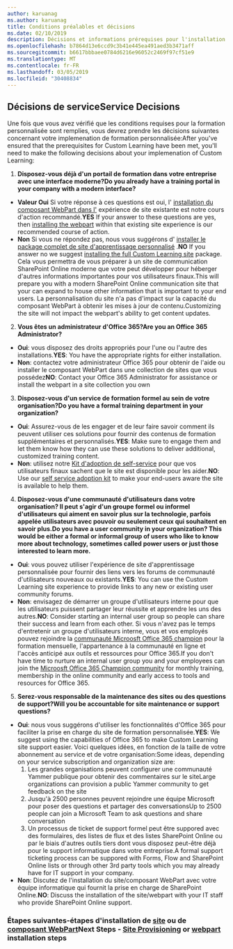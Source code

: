 ```yaml
---
author: karuanag
ms.author: karuanag
title: Conditions préalables et décisions
ms.date: 02/10/2019
description: Décisions et informations prérequises pour l'installation et la configuration de l'apprentissage personnalisé
ms.openlocfilehash: b7864d13e6ccd9c3b41e445ea491aed3b3471aff
ms.sourcegitcommit: b6617bbbaee0784d6216e96052c2469f97cf51e9
ms.translationtype: MT
ms.contentlocale: fr-FR
ms.lasthandoff: 03/05/2019
ms.locfileid: "30408834"
---
```

## <a name="service-decisions"></a><span data-ttu-id="89dc1-103">Décisions de service</span><span class="sxs-lookup"><span data-stu-id="89dc1-103">Service Decisions</span></span>

<span data-ttu-id="89dc1-104">Une fois que vous avez vérifié que les conditions requises pour la formation personnalisée sont remplies, vous devrez prendre les décisions suivantes concernant votre implemenation de formation personnalisée:</span><span class="sxs-lookup"><span data-stu-id="89dc1-104">After you've ensured that the prerequisites for Custom Learning have been met, you'll need to make the following decisions about your implemenation of Custom Learning:</span></span>

1. <span data-ttu-id="89dc1-105">**Disposez-vous déjà d'un portail de formation dans votre entreprise avec une interface moderne?**</span><span class="sxs-lookup"><span data-stu-id="89dc1-105">**Do you already have a training portal in your company with a modern interface?**</span></span>

- <span data-ttu-id="89dc1-106">**Valeur Oui** Si votre réponse à ces questions est oui, l' [installation du composant WebPart dans l'](installwebpart.md) expérience de site existante est notre cours d'action recommandé.</span><span class="sxs-lookup"><span data-stu-id="89dc1-106">**YES** If your answer to these questions are yes, then [installing the webpart](installwebpart.md) within that existing site experience is our recommended course of action.</span></span>
- <span data-ttu-id="89dc1-107">**Non** Si vous ne répondez pas, nous vous suggérons d' [installer le package complet de site d'apprentissage personnalisé](installsitepackage.md) .</span><span class="sxs-lookup"><span data-stu-id="89dc1-107">**NO** If you answer no we suggest [installing the full Custom Learning site](installsitepackage.md) package.</span></span>  <span data-ttu-id="89dc1-108">Cela vous permettra de vous préparer à un site de communication SharePoint Online moderne que votre peut développer pour héberger d'autres informations importantes pour vos utilisateurs finaux.</span><span class="sxs-lookup"><span data-stu-id="89dc1-108">This will prepare you with a modern SharePoint Online communication site that your can expand to house other information that is important to your end users.</span></span>  <span data-ttu-id="89dc1-109">La personnalisation du site n'a pas d'impact sur la capacité du composant WebPart à obtenir les mises à jour de contenu.</span><span class="sxs-lookup"><span data-stu-id="89dc1-109">Customizing the site will not impact the webpart's ability to get content updates.</span></span> 

2. <span data-ttu-id="89dc1-110">**Vous êtes un administrateur d'Office 365?**</span><span class="sxs-lookup"><span data-stu-id="89dc1-110">**Are you an Office 365 Administrator?**</span></span>

- <span data-ttu-id="89dc1-111">**Oui**: vous disposez des droits appropriés pour l'une ou l'autre des installations.</span><span class="sxs-lookup"><span data-stu-id="89dc1-111">**YES**:  You have the appropriate rights for either installation.</span></span>
- <span data-ttu-id="89dc1-112">**Non**: contactez votre administrateur Office 365 pour obtenir de l'aide ou installer le composant WebPart dans une collection de sites que vous possédez</span><span class="sxs-lookup"><span data-stu-id="89dc1-112">**NO**: Contact your Office 365 Administrator for assistance or install the webpart in a site collection you own</span></span>

3. <span data-ttu-id="89dc1-113">**Disposez-vous d'un service de formation formel au sein de votre organisation?**</span><span class="sxs-lookup"><span data-stu-id="89dc1-113">**Do you have a formal training department in your organization?**</span></span>

- <span data-ttu-id="89dc1-114">**Oui**: Assurez-vous de les engager et de leur faire savoir comment ils peuvent utiliser ces solutions pour fournir des contenus de formation supplémentaires et personnalisés.</span><span class="sxs-lookup"><span data-stu-id="89dc1-114">**YES**:  Make sure to engage them and let them know how they can use these solutions to deliver additional, customized training content.</span></span>
- <span data-ttu-id="89dc1-115">**Non**: utilisez notre [Kit d'adoption de self-service](driveadoption.md) pour que vos utilisateurs finaux sachent que le site est disponible pour les aider.</span><span class="sxs-lookup"><span data-stu-id="89dc1-115">**NO**:  Use our [self service adoption kit](driveadoption.md) to make your end-users aware the site is available to help them.</span></span>

4. <span data-ttu-id="89dc1-116">**Disposez-vous d'une communauté d'utilisateurs dans votre organisation?  Il peut s'agir d'un groupe formel ou informel d'utilisateurs qui aiment en savoir plus sur la technologie, parfois appelée utilisateurs avec pouvoir ou seulement ceux qui souhaitent en savoir plus.**</span><span class="sxs-lookup"><span data-stu-id="89dc1-116">**Do you have a user community in your organization?  This would be either a formal or informal group of users who like to know more about technology, sometimes called power users or just those interested to learn more.**</span></span>

- <span data-ttu-id="89dc1-117">**Oui**: vous pouvez utiliser l'expérience de site d'apprentissage personnalisée pour fournir des liens vers les forums de communauté d'utilisateurs nouveaux ou existants.</span><span class="sxs-lookup"><span data-stu-id="89dc1-117">**YES**:  You can use the Custom Learning site experience to provide links to any new or existing user community forums.</span></span>
- <span data-ttu-id="89dc1-118">**Non**: envisagez de démarrer un groupe d'utilisateurs interne pour que les utilisateurs puissent partager leur réussite et apprendre les uns des autres.</span><span class="sxs-lookup"><span data-stu-id="89dc1-118">**NO**:  Consider starting an internal user group so people can share their success and learn from each other.</span></span>  <span data-ttu-id="89dc1-119">Si vous n'avez pas le temps d'entretenir un groupe d'utilisateurs interne, vous et vos employés pouvez rejoindre la [communauté Microosft Office 365 champion](https://aka.ms/O365Champions) pour la formation mensuelle, l'appartenance à la communauté en ligne et l'accès anticipé aux outils et ressources pour Office 365.</span><span class="sxs-lookup"><span data-stu-id="89dc1-119">If you don't have time to nurture an internal user group you and your employees can join the [Microosft Office 365 Champion community](https://aka.ms/O365Champions) for monthly training, membership in the online community and early access to tools and resources for Office 365.</span></span>

5.  <span data-ttu-id="89dc1-120">**Serez-vous responsable de la maintenance des sites ou des questions de support?**</span><span class="sxs-lookup"><span data-stu-id="89dc1-120">**Will you be accountable for site maintenance or support questions?**</span></span>

- <span data-ttu-id="89dc1-121">**Oui**: nous vous suggérons d'utiliser les fonctionnalités d'Office 365 pour faciliter la prise en charge du site de formation personnalisée.</span><span class="sxs-lookup"><span data-stu-id="89dc1-121">**YES**: We suggest using the capabilities of Office 365 to make Custom Learning site support easier.</span></span>  <span data-ttu-id="89dc1-122">Voici quelques idées, en fonction de la taille de votre abonnement au service et de votre organisation:</span><span class="sxs-lookup"><span data-stu-id="89dc1-122">Some ideas, depending on your service subscription and organization size are:</span></span>
    1. <span data-ttu-id="89dc1-123">Les grandes organisations peuvent configurer une communauté Yammer publique pour obtenir des commentaires sur le site</span><span class="sxs-lookup"><span data-stu-id="89dc1-123">Large organizations can provision a public Yammer community to get feedback on the site</span></span>
    2. <span data-ttu-id="89dc1-124">Jusqu'à 2500 personnes peuvent rejoindre une équipe Microsoft pour poser des questions et partager des conversations</span><span class="sxs-lookup"><span data-stu-id="89dc1-124">Up to 2500 people can join a Microsoft Team to ask questions and share conversation</span></span>
    3. <span data-ttu-id="89dc1-125">Un processus de ticket de support formel peut être suppored avec des formulaires, des listes de flux et des listes SharePoint Online ou par le biais d'autres outils tiers dont vous disposez peut-être déjà pour le support informatique dans votre entreprise.</span><span class="sxs-lookup"><span data-stu-id="89dc1-125">A formal support ticketing process can be suppored with Forms, Flow and SharePoint Online lists or through other 3rd party tools which you may already have for IT support in your company.</span></span> 
- <span data-ttu-id="89dc1-126">**Non**: Discutez de l'installation du site/composant WebPart avec votre équipe informatique qui fournit la prise en charge de SharePoint Online.</span><span class="sxs-lookup"><span data-stu-id="89dc1-126">**NO**:  Discuss the installation of the site/webpart with your IT staff who provide SharePoint Online support.</span></span>  

### <a name="next-steps---site-provisioninginstallsitepackagemd-or-webpartinstallwebpartmd-installation-steps"></a><span data-ttu-id="89dc1-127">Étapes suivantes-étapes d'installation de [site](installsitepackage.md) ou de [composant WebPart](installwebpart.md)</span><span class="sxs-lookup"><span data-stu-id="89dc1-127">Next Steps - [Site Provisioning](installsitepackage.md) or [webpart](installwebpart.md) installation steps</span></span>